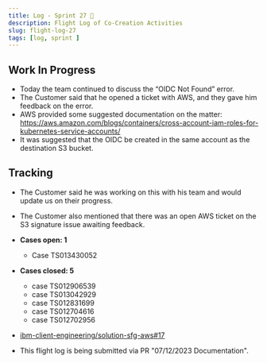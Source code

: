 ```yaml
---
title: Log - Sprint 27 🛫
description: Flight Log of Co-Creation Activities
slug: flight-log-27
tags: [log, sprint ]
---
```


## Work In Progress
- Today the team continued to discuss the “OIDC Not Found” error.
- The Customer said that he opened a ticket with AWS, and they gave him feedback on the error.
- AWS provided some suggested documentation on the matter:
  https://aws.amazon.com/blogs/containers/cross-account-iam-roles-for-kubernetes-service-accounts/
- It was suggested that the OIDC be created in the same account as the destination S3 bucket.

## Tracking
- The Customer said he was working on this with his team and would update us on their progress.
- The Customer also mentioned that there was an open AWS ticket on the S3 signature issue awaiting feedback.
  
- **Cases open: 1**
  - Case TS013430052
- **Cases closed: 5**
  - case TS012906539
  - case TS013042929
  - case TS012831699
  - case TS012704616
  - case TS012702956  
- [ibm-client-engineering/solution-sfg-aws#17](https://zenhub.ibm.com/workspaces/st5-action-information-center-64343620d0cfd0000f03a114/issues/ibm-client-engineering/solution-sfg-aws/17)
- This flight log is being submitted via PR "07/12/2023 Documentation".
